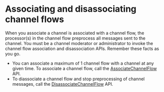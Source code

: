 # Associating and disassociating channel flows<a name="associate-channel-flow"></a>

When you associate a channel is associated with a channel flow, the processor\(s\) in the channel flow preprocess all messages sent to the channel\. You must be a channel moderator or administrator to invoke the channel flow association and disassociation APIs\. Remember these facts as you go\.
+ You can associate a maximum of 1 channel flow with a channel at any given time\. To associate a channel flow, call the [AssociateChannelFlow](https://docs.aws.amazon.com/chime/latest/APIReference/API_AssociateChannelFlow.html) API\. 
+ To diassociate a channel flow and stop preprocessing of channel messages, call the [DisassociateChannelFlow](https://docs.aws.amazon.com/chime/latest/APIReference/API_DisassociateChannelFlow.html) API\. 